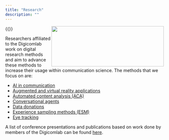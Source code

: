 ```yaml
---
title: "Research"
description: ""
---
```


{{<img align="right" width="357" height="129" src="https://digicomlab.github.io/profile_pic/methods.png">}} 

Researchers affiliated to the Digicomlab work on digital research methods and aim to advance these methods to increase their usage within communication science. The methods that we focus on are:

- [AI in communication](https://digicomlab.github.io/projects/00-ai/)
- [Augmented and virtual reality applications](https://digicomlab.github.io/projects/01-vrar/)
- [Automated content analysis (ACA)](https://digicomlab.github.io/projects/02-aca/)
- [Conversational agents](https://digicomlab.github.io/projects/03-convagents/)
- [Data donations](https://digicomlab.github.io/projects/04-datadon/)
- [Experience sampling methods (ESM)](https://digicomlab.github.io/projects/07-esm/)
- [Eye tracking](https://digicomlab.github.io/projects/05-eyetrack/)


A list of conference presentations and publications based on work done by members of the Digicomlab can be found [here](https://digicomlab.github.io/projects/08-refs/).




